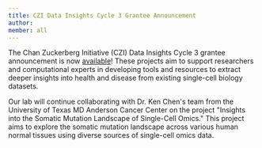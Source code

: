 ```yaml
---
title: CZI Data Insights Cycle 3 Grantee Announcement
author: 
member: all
---
```


The Chan Zuckerberg Initiative (CZI) Data Insights Cycle 3 grantee announcement is now [available](https://chanzuckerberg.com/science/programs-resources/cell-science/data-insights/?cycle=3)! These projects aim to support researchers and computational experts in developing tools and resources to extract deeper insights into health and disease from existing single-cell biology datasets.

Our lab will continue collaborating with Dr. Ken Chen's team from the University of Texas MD Anderson Cancer Center on the project "Insights into the Somatic Mutation Landscape of Single-Cell Omics." This project aims to explore the somatic mutation landscape across various human normal tissues using diverse sources of single-cell omics data.

